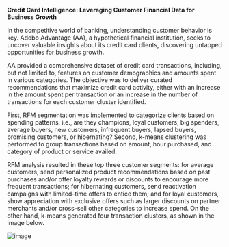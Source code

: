 **Credit Card Intelligence: Leveraging Customer Financial Data for Business Growth**

In the competitive world of banking, understanding customer behavior is key. Adobo Advantage (AA), a hypothetical financial institution, seeks to uncover valuable insights about its credit card clients, discovering untapped opportunities for business growth.

AA provided a comprehensive dataset of credit card transactions, including, but not limited to, features on customer demographics and amounts spent in various categories. The objective was to deliver curated recommendations that maximize credit card activity, either with an increase in the amount spent per transaction or an increase in the number of transactions for each customer cluster identified.

First, RFM segmentation was implemented to categorize clients based on spending patterns, i.e., are they champions, loyal customers, big spenders, average buyers, new customers, infrequent buyers, lapsed buyers, promising customers, or hibernating? Second, k-means clustering was performed to group transactions based on amount, hour purchased, and category of product or service availed.

RFM analysis resulted in these top three customer segments: for average customers, send personalized product recommendations based on past purchases and/or offer loyalty rewards or discounts to encourage more frequent transactions; for hibernating customers, send reactivation campaigns with limited-time offers to entice them; and for loyal customers, show appreciation with exclusive offers such as larger discounts on partner merchants and/or cross-sell other categories to increase spend. On the other hand, k-means generated four transaction clusters, as shown in the image below.

![image](https://github.com/jdmamangun/DataScienceFellowshipSprint1-Eskwelabs/assets/125948646/a27031dd-49ec-49c9-a0d5-5c75f9705601)

